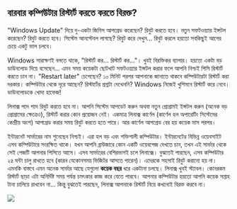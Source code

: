 ﻿



<h2>বারবার কম্পিউটার রিস্টার্ট করতে করতে বিরক্ত?</h2>

"Windows Update" দিয়ে দু-একটা জিনিস আপগ্রেড করেছেন? রিবুট করতে হবে। নতুন সফটওয়্যার ইন্সটল করেছেন? রিবুট করতে হবে। সিস্টেম আনস্টেবল লাগছে? রিবুট করে দেখুন... রিবুট করলে হয়তো সবকিছুই আগের চেয়ে একটু ভাল চলবে।


Windows সারাক্ষণই বলতে থাকে, "রিস্টার্ট কর... রিস্টার্ট কর..."। খুবই বিরক্তিকর ব্যাপার। হয়তো একটা বড় ডাউনলোড দিয়ে বসেছেন... এমন সময় কয়েকটা ছোটখাট সফটওয়্যার ইন্সটল করার ফলে আপনি নিশ্চই পিসি রিস্টার্ট করতে চান না। "Restart later" চেপেছেন? ১০ মিনিট পরপর আপনাকে জানাতে থাকবে কম্পিউটারটা রিস্টার্ট করা দরকার। কম্পিউটার থেকে দূরে আছেন? রিস্টার্টের প্রশ্নটা দেখেননি? Windows নিজেই খুশিমনে রিস্টার্ট করে নেবে। ডাউনলোডকে খোদা হাফেজ! 





লিনাক্স পদে পদে রিবুট করতে হবে না। আপনি সিস্টেম আপডেট করুন অথবা নতুন প্রোগ্রামই ইন্সটল করুন (অনেক বড় প্রোগ্রামের ক্ষেত্রেও), রিস্টার্ট করার কোন প্রয়োজন নেই। একমাত্র লিনাক্স কার্ণেল (কার্ণেল হল অপারেটিং সিস্টেমের কেন্দ্রীয় অংশ) আপগ্রেড করার সময় রিবুট করতে হতে পারে। আর কার্ণেল আপগ্রেড বের হয় কয়েক মাস পরপর। 



ইন্টারনেট সার্ভারের নাম শুনেছেন নিশ্চই। এরা হল বড় এবং শক্তিশালী কম্পিউটার। ইন্টারনেটের বিভিন্ন ওয়েবসাইট এসব কম্পিউটারে সংরক্ষিত থাকে। যখন আপনি ব্রাউজারে কোন একটি ওয়েবপেজ দেখতে চান, তখন এই সার্ভার থেকে সেই পেজটি আপনার পিসিতে আসে। এসব সার্ভারের বেশিরভাগই চলে লিনাক্সে। বুঝতেই পারছেন, এসব কম্পিউটার ২৪ ঘন্টা চালু রাখতে হবে (কারন যেকোনসময় ভিজিটর আসতে পারেন)। এদেরকে সহসাই রিবুট করানো হয় না। এমনকি বাস্তবে এমন অনেক সার্ভার আছে যেগুলো <b>কয়েক বছর</b> ধরে একটানা চলছে। লিনাক্স খুবই স্ট্যাবল। কোনরকম রিস্টার্ট ছাড়া এটা অনির্দিষ্ট সময় পর্যন্ত চমৎকার কাজ করে যেতে পারবে। আপনার কম্পিউটার হয়তো আপনি কয়েক সপ্তাহ টানা চালিয়ে রাখবেন না... কিন্তু বুঝতেই পারছেন, লিনাক্স আপনাকে রিস্টার্ট নিয়ে কখনোই বিরক্ত করবে না।

<img src="Images/reboot_all_the_time_thumb.png" />




